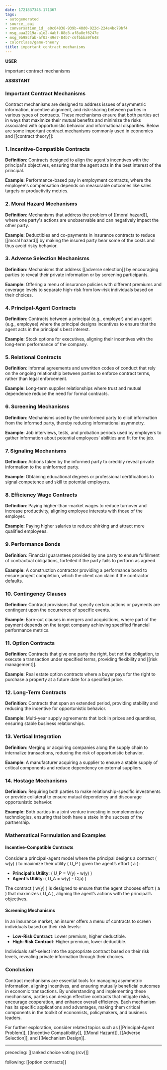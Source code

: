 ```yaml
---
date: 1721837345.171367
tags:
- autogenerated
- source__oai
- conversation_id__e0c04838-939b-40d0-922d-224e4bc79bf4
- msg_aaa2219a-a1e2-4abf-88e3-af8a8ef6247e
- msg_9b98cfab-af03-49e7-84b7-c6fbbba9f648
- colorclass/game-theory
title: important contract mechanisms
---
```


**USER**

important contract mechanisms


**ASSISTANT**

### Important Contract Mechanisms

Contract mechanisms are designed to address issues of asymmetric information, incentive alignment, and risk-sharing between parties in various types of contracts. These mechanisms ensure that both parties act in ways that maximize their mutual benefits and minimize the risks associated with opportunistic behavior and informational disparities. Below are some important contract mechanisms commonly used in economics and [[contract theory]]:

### 1. Incentive-Compatible Contracts

**Definition**: Contracts designed to align the agent's incentives with the principal's objectives, ensuring that the agent acts in the best interest of the principal.

**Example**: Performance-based pay in employment contracts, where the employee's compensation depends on measurable outcomes like sales targets or productivity metrics.

### 2. Moral Hazard Mechanisms

**Definition**: Mechanisms that address the problem of [[moral hazard]], where one party's actions are unobservable and can negatively impact the other party.

**Example**: Deductibles and co-payments in insurance contracts to reduce [[moral hazard]] by making the insured party bear some of the costs and thus avoid risky behavior.

### 3. Adverse Selection Mechanisms

**Definition**: Mechanisms that address [[adverse selection]] by encouraging parties to reveal their private information or by screening participants.

**Example**: Offering a menu of insurance policies with different premiums and coverage levels to separate high-risk from low-risk individuals based on their choices.

### 4. Principal-Agent Contracts

**Definition**: Contracts between a principal (e.g., employer) and an agent (e.g., employee) where the principal designs incentives to ensure that the agent acts in the principal's best interest.

**Example**: Stock options for executives, aligning their incentives with the long-term performance of the company.

### 5. Relational Contracts

**Definition**: Informal agreements and unwritten codes of conduct that rely on the ongoing relationship between parties to enforce contract terms, rather than legal enforcement.

**Example**: Long-term supplier relationships where trust and mutual dependence reduce the need for formal contracts.

### 6. Screening Mechanisms

**Definition**: Mechanisms used by the uninformed party to elicit information from the informed party, thereby reducing informational asymmetry.

**Example**: Job interviews, tests, and probation periods used by employers to gather information about potential employees' abilities and fit for the job.

### 7. Signaling Mechanisms

**Definition**: Actions taken by the informed party to credibly reveal private information to the uninformed party.

**Example**: Obtaining educational degrees or professional certifications to signal competence and skill to potential employers.

### 8. Efficiency Wage Contracts

**Definition**: Paying higher-than-market wages to reduce turnover and increase productivity, aligning employee interests with those of the employer.

**Example**: Paying higher salaries to reduce shirking and attract more qualified employees.

### 9. Performance Bonds

**Definition**: Financial guarantees provided by one party to ensure fulfillment of contractual obligations, forfeited if the party fails to perform as agreed.

**Example**: A construction contractor providing a performance bond to ensure project completion, which the client can claim if the contractor defaults.

### 10. Contingency Clauses

**Definition**: Contract provisions that specify certain actions or payments are contingent upon the occurrence of specific events.

**Example**: Earn-out clauses in mergers and acquisitions, where part of the payment depends on the target company achieving specified financial performance metrics.

### 11. Option Contracts

**Definition**: Contracts that give one party the right, but not the obligation, to execute a transaction under specified terms, providing flexibility and [[risk management]].

**Example**: Real estate option contracts where a buyer pays for the right to purchase a property at a future date for a specified price.

### 12. Long-Term Contracts

**Definition**: Contracts that span an extended period, providing stability and reducing the incentive for opportunistic behavior.

**Example**: Multi-year supply agreements that lock in prices and quantities, ensuring stable business relationships.

### 13. Vertical Integration

**Definition**: Merging or acquiring companies along the supply chain to internalize transactions, reducing the risk of opportunistic behavior.

**Example**: A manufacturer acquiring a supplier to ensure a stable supply of critical components and reduce dependency on external suppliers.

### 14. Hostage Mechanisms

**Definition**: Requiring both parties to make relationship-specific investments or provide collateral to ensure mutual dependency and discourage opportunistic behavior.

**Example**: Both parties in a joint venture investing in complementary technologies, ensuring that both have a stake in the success of the partnership.

### Mathematical Formulation and Examples

#### Incentive-Compatible Contracts

Consider a principal-agent model where the principal designs a contract \( w(y) \) to maximize their utility \( U_P \) given the agent’s effort \( a \):

- **Principal’s Utility**: \( U_P = V(y) - w(y) \)
- **Agent’s Utility**: \( U_A = w(y) - C(a) \)

The contract \( w(y) \) is designed to ensure that the agent chooses effort \( a \) that maximizes \( U_A \), aligning the agent’s actions with the principal’s objectives.

#### Screening Mechanisms

In an insurance market, an insurer offers a menu of contracts to screen individuals based on their risk levels:

- **Low-Risk Contract**: Lower premium, higher deductible.
- **High-Risk Contract**: Higher premium, lower deductible.

Individuals self-select into the appropriate contract based on their risk levels, revealing private information through their choices.

### Conclusion

Contract mechanisms are essential tools for managing asymmetric information, aligning incentives, and ensuring mutually beneficial outcomes in economic transactions. By understanding and implementing these mechanisms, parties can design effective contracts that mitigate risks, encourage cooperation, and enhance overall efficiency. Each mechanism has its specific applications and advantages, making them critical components in the toolkit of economists, policymakers, and business leaders.

For further exploration, consider related topics such as [[Principal-Agent Problem]], [[Incentive Compatibility]], [[Moral Hazard]], [[Adverse Selection]], and [[Mechanism Design]].


---

preceding: [[ranked choice voting (rcv)]]  


following: [[option contracts]]